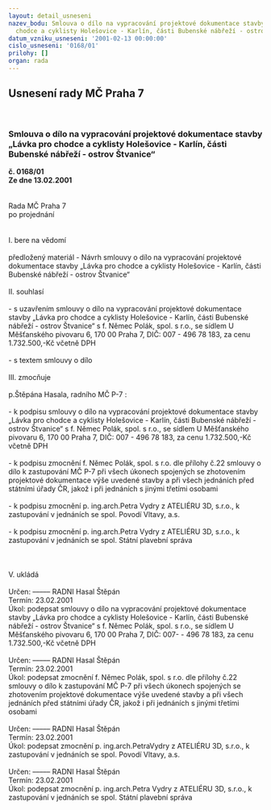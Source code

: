 ```yaml
---
layout: detail_usneseni
nazev_bodu: Smlouva o dílo na vypracování projektové dokumentace stavby „Lávka pro
  chodce a cyklisty Holešovice - Karlín, části Bubenské nábřeží - ostrov Štvanice“
datum_vzniku_usneseni: '2001-02-13 00:00:00'
cislo_usneseni: '0168/01'
prilohy: []
organ: rada
---
```

<div id="ucUsn_pList" class="usn">
	<span><h2>Usnesení rady MČ Praha 7 </h2>
<br></span><div class="standBody">
<span><h3>Smlouva o dílo na vypracování projektové dokumentace stavby „Lávka pro chodce a cyklisty Holešovice - Karlín, části Bubenské nábřeží - ostrov Štvanice“</h3></span><div class="center">
		<strong>č. 0168/01</strong><br>
	</div>
<div class="center">
		<strong>Ze dne 13.02.2001</strong><br><br>
	</div>
<br>Rada MČ Praha 7<br>po projednání<br><br><br>I.	bere na vědomí<br><br> předložený materiál - Návrh smlouvy o dílo na vypracování projektové dokumentace stavby „Lávka pro chodce a cyklisty Holešovice - Karlín, části Bubenské nábřeží - ostrov Štvanice“  <br><br>II.	souhlasí <br><br>- s uzavřením smlouvy o dílo na vypracování projektové dokumentace stavby „Lávka pro chodce a cyklisty Holešovice - Karlín, části Bubenské nábřeží - ostrov Štvanice“ s f. Němec Polák, spol. s r.o., se sídlem U Měšťanského pivovaru 6, 170 00 Praha 7, DIČ: 007 - 496 78 183, za cenu 1.732.500,-Kč včetně DPH<br><br>- s textem smlouvy o dílo<br><br>III.	zmocňuje <br><br>p.Štěpána Hasala, radního MČ P-7 :<br><br>- k podpisu smlouvy o dílo na vypracování projektové dokumentace stavby „Lávka pro chodce a cyklisty Holešovice - Karlín, části Bubenské nábřeží - ostrov Štvanice“ s f. Němec Polák, spol. s r.o., se sídlem U Měšťanského pivovaru 6, 170 00 Praha 7, DIČ: 007 - 496 78 183, za cenu 1.732.500,-Kč včetně DPH<br><br>- k podpisu zmocnění f. Němec Polák, spol. s r.o. dle přílohy č.22 smlouvy o dílo k zastupování MČ P-7 při všech úkonech spojených se zhotovením projektové dokumentace výše uvedené stavby a při všech jednáních před státními úřady ČR, jakož i při jednáních s jinými třetími osobami  <br><br>- k podpisu zmocnění p. ing.arch.Petra Vydry z ATELIÉRU 3D, s.r.o., k zastupování v jednáních se spol. Povodí Vltavy, a.s.<br><br>- k podpisu zmocnění p. ing.arch.Petra Vydry z ATELIÉRU 3D, s.r.o., k zastupování v jednáních se spol. Státní plavební správa <br><br><br><br>V.	ukládá <br><br> Určen:	–––––	RADNI Hasal Štěpán<br>Termín: 23.02.2001<br>Úkol:	podepsat smlouvy o dílo na vypracování projektové dokumentace stavby „Lávka pro chodce a cyklisty Holešovice - Karlín, části Bubenské nábřeží - ostrov Štvanice“ s f. Němec Polák, spol. s r.o., se sídlem U Měšťanského pivovaru 6, 170 00 Praha 7, DIČ: 007- - 496 78 183, za cenu 1.732.500,-Kč včetně DPH<br>                                                                             <br> Určen:	–––––	RADNI Hasal Štěpán<br>Termín: 23.02.2001<br>Úkol:	podepsat zmocnění f. Němec Polák, spol. s r.o. dle přílohy č.22 smlouvy o dílo k zastupování MČ P-7 při všech úkonech spojených se zhotovením projektové dokumentace výše uvedené stavby a při všech jednáních před státními úřady ČR, jakož i při jednáních s jinými třetími osobami  <br> <br> Určen:	–––––	RADNI Hasal Štěpán<br>Termín: 23.02.2001<br>Úkol:	podepsat zmocnění p. ing.arch.PetraVydry z ATELIÉRU 3D, s.r.o., k zastupování v jednáních se spol. Povodí Vltavy, a.s.<br> <br> Určen:	–––––	RADNI Hasal Štěpán<br>Termín: 23.02.2001<br>Úkol:	podepsat zmocnění p. ing.arch.Petra Vydry z ATELIÉRU 3D, s.r.o., k zastupování v jednáních se spol. Státní plavební správa<br> <br> <br>
</div>
</div>